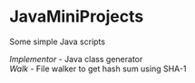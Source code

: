 # JavaMiniProjects
Some simple Java scripts

*Implementor* - Java class generator <br>
*Walk* - File walker to get hash sum using SHA-1
